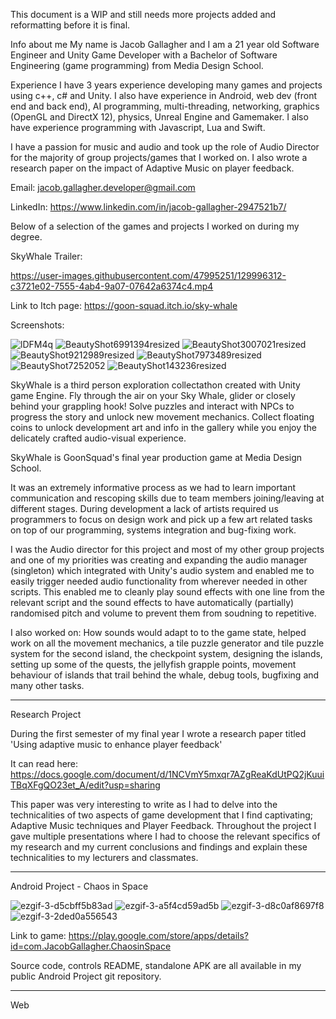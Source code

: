 This document is a WIP and still needs more projects added and reformatting before it is final.

Info about me
My name is Jacob Gallagher and I am a 21 year old Software Engineer and Unity Game Developer with a Bachelor of Software Engineering (game programming) from Media Design School. 

Experience
I have 3 years experience developing many games and projects using c++, c# and Unity. I also have experience in Android, web dev (front end and back end), AI programming, multi-threading, networking, graphics (OpenGL and DirectX 12), physics, Unreal Engine and Gamemaker. I also have experience programming with Javascript, Lua and Swift.

I have a passion for music and audio and took up the role of Audio Director for the majority of group projects/games that I worked on. I also wrote a research paper on the impact of Adaptive Music on player feedback.

Email: jacob.gallagher.developer@gmail.com

LinkedIn: https://www.linkedin.com/in/jacob-gallagher-2947521b7/

Below of a selection of the games and projects I worked on during my degree.

SkyWhale
Trailer:

https://user-images.githubusercontent.com/47995251/129996312-c3721e02-7555-4ab4-9a07-07642a6374c4.mp4

Link to Itch page: https://goon-squad.itch.io/sky-whale

Screenshots:

![lDFM4q](https://user-images.githubusercontent.com/47995251/129996524-ec143349-85a0-458d-a937-34cf8afc40dd.png)
![BeautyShot6991394resized](https://user-images.githubusercontent.com/47995251/130000668-270ab56e-ad3e-4fb0-8c44-ce49445a3824.png)
![BeautyShot3007021resized](https://user-images.githubusercontent.com/47995251/130000624-ba7d613f-f1c6-4bed-9058-8eb2cc240ee8.png)
![BeautyShot9212989resized](https://user-images.githubusercontent.com/47995251/130000687-f394d4d2-c8e1-4d1a-85b5-daec10ef5c3d.png)
![BeautyShot7973489resized](https://user-images.githubusercontent.com/47995251/130000698-2b7904c0-bb32-4fa4-8100-c10494167af6.png)
![BeautyShot7252052](https://user-images.githubusercontent.com/47995251/130000551-dedfd2ba-9598-48d8-a47b-509d3a784977.png)
![BeautyShot143236resized](https://user-images.githubusercontent.com/47995251/130000591-89bebb83-0b29-42e2-a132-0134c53898a3.png)


SkyWhale is a third person exploration collectathon created with Unity game Engine. Fly through the air on your Sky Whale, glider or closely behind your grappling hook! Solve puzzles and interact with NPCs to progress the story and unlock new movement mechanics. Collect floating coins to unlock development art and info in the gallery while you enjoy the delicately crafted audio-visual experience.

SkyWhale is GoonSquad's final year production game at Media Design School. 

It was an extremely informative process as we had to learn important communication and rescoping skills due to team members joining/leaving at different stages. During development a lack of artists required us programmers to focus on design work and pick up a few art related tasks on top of our programming, systems integration and bug-fixing work. 

I was the Audio director for this project and most of my other group projects and one of my priorities was creating and expanding the audio manager (singleton) which integrated with Unity's audio system and enabled me to easily trigger needed audio functionality from wherever needed in other scripts. This enabled me to cleanly play sound effects with one line from the relevant script and the sound effects to have automatically (partially) randomised pitch and volume to prevent them from soudning to repetitive. 

I also worked on: 
How sounds would adapt to to the game state, helped work on all the movement mechanics, a tile puzzle generator and tile puzzle system for the second island, the checkpoint system, designing the islands, setting up some of the quests, the jellyfish grapple points, movement behaviour of islands that trail behind the whale, debug tools, bugfixing and many other tasks.
___________________________________________________________________________________________________________________________________________________________________________________

Research Project

During the first semester of my final year I wrote a research paper titled 'Using adaptive music to enhance player feedback'

It can read here: https://docs.google.com/document/d/1NCVmY5mxqr7AZgReaKdUtPQ2jKuuiTBqXFgQO23et_A/edit?usp=sharing

This paper was very interesting to write as I had to delve into the technicalities of two aspects of game development that I find captivating; Adaptive Music techniques and Player Feedback. Throughout the project I gave multiple presentations where I had to choose the relevant specifics of my research and my current conclusions and findings and explain these technicalities to my lecturers and classmates.

___________________________________________________________________________________________________________________________________________________________________________________

Android Project - Chaos in Space

![ezgif-3-d5cbff5b83ad](https://user-images.githubusercontent.com/47995251/130181131-e57967c8-b31a-4256-af01-6c8b01218501.png)
![ezgif-3-a5f4cd59ad5b](https://user-images.githubusercontent.com/47995251/130181138-da2ff62a-cf6c-426e-b741-4b9c37f38182.png)
![ezgif-3-d8c0af8697f8](https://user-images.githubusercontent.com/47995251/130181142-1a16ea22-9977-4bde-a739-6d6e84625f57.png)
![ezgif-3-2ded0a556543](https://user-images.githubusercontent.com/47995251/130181279-91f119d7-6830-4d7d-a1b1-da9b8bae836f.png)


Link to game: https://play.google.com/store/apps/details?id=com.JacobGallagher.ChaosinSpace

Source code, controls README, standalone APK are all available in my public Android Project git repository.

___________________________________________________________________________________________________________________________________________________________________________________

Web

<!--
**Iamnotaspy/Iamnotaspy** is a ✨ _special_ ✨ repository because its `README.md` (this file) appears on your GitHub profile.

Here are some ideas to get you started:

- 🔭 I’m currently working on ...
- 🌱 I’m currently learning ...
- 👯 I’m looking to collaborate on ...
- 🤔 I’m looking for help with ...
- 💬 Ask me about ...
- 📫 How to reach me: ...
- 😄 Pronouns: ...
- ⚡ Fun fact: ...
-->

